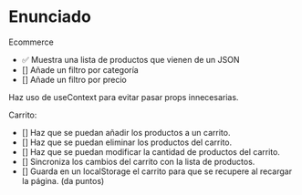 # Enunciado

Ecommerce

- ✅ Muestra una lista de productos que vienen de un JSON
- [] Añade un filtro por categoría
- [] Añade un filtro por precio

Haz uso de useContext para evitar pasar props innecesarias.

Carrito:

- [] Haz que se puedan añadir los productos a un carrito.
- [] Haz que se puedan eliminar los productos del carrito.
- [] Haz que se puedan modificar la cantidad de productos del carrito.
- [] Sincroniza los cambios del carrito con la lista de productos.
- [] Guarda en un localStorage el carrito para que se recupere al recargar la página. (da puntos)